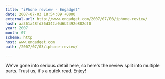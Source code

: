 ```yaml
---
title: "iPhone review - Engadget"
date: 2007-07-03 18:54:09 +0000
external-url: http://www.engadget.com/2007/07/03/iphone-review/
hash: aa361a48fd36d342a0d6b2492e882df0
year: 2007
month: 07
scheme: http
host: www.engadget.com
path: /2007/07/03/iphone-review/

---
```


We've gone into serious detail here, so here's the review split into multiple parts. Trust us, it's a quick read. Enjoy!
